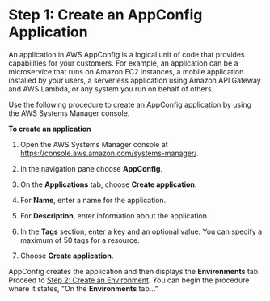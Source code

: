 # Step 1: Create an AppConfig Application<a name="appconfig-creating-application"></a>

An application in AWS AppConfig is a logical unit of code that provides capabilities for your customers\. For example, an application can be a microservice that runs on Amazon EC2 instances, a mobile application installed by your users, a serverless application using Amazon API Gateway and AWS Lambda, or any system you run on behalf of others\. 

Use the following procedure to create an AppConfig application by using the AWS Systems Manager console\.

**To create an application**

1. Open the AWS Systems Manager console at [https://console\.aws\.amazon\.com/systems\-manager/](https://console.aws.amazon.com/systems-manager/)\.

1. In the navigation pane choose **AppConfig**\.

1. On the **Applications** tab, choose **Create application**\.

1. For **Name**, enter a name for the application\.

1. For **Description**, enter information about the application\.

1. In the **Tags** section, enter a key and an optional value\. You can specify a maximum of 50 tags for a resource\. 

1. Choose **Create application**\.

AppConfig creates the application and then displays the **Environments** tab\. Proceed to [Step 2: Create an Environment](appconfig-creating-environment.md)\. You can begin the procedure where it states, "On the **Environments** tab\.\.\."